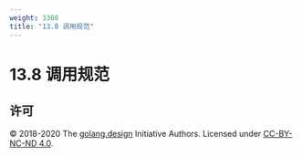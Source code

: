 ```yaml
---
weight: 3308
title: "13.8 调用规范"
---
```


# 13.8 调用规范




## 许可

&copy; 2018-2020 The [golang.design](https://golang.design) Initiative Authors. Licensed under [CC-BY-NC-ND 4.0](https://creativecommons.org/licenses/by-nc-nd/4.0/).
